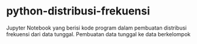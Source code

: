 # python-distribusi-frekuensi
Jupyter Notebook yang berisi kode program dalam pembuatan distribusi frekuensi dari data tunggal. Pembuatan data tunggal ke data berkelompok
